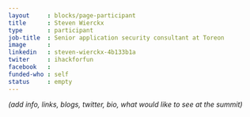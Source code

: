 ```yaml
---
layout     : blocks/page-participant
title      : Steven Wierckx
type       : participant
job-title  : Senior application security consultant at Toreon
image      :
linkedin   : steven-wierckx-4b133b1a
twiter     : ihackforfun
facebook   :
funded-who : self
status     : empty
---
```


_(add info, links, blogs, twitter, bio, what would like to see at the summit)_

